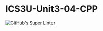 # ICS3U-Unit3-04-CPP

[![GitHub's Super Linter](https://github.com/trent-hodgins-01/ICS3U-Unit3-04-CPP/workflows/GitHub's%20Super%20Linter/badge.svg)](https://github.com/trent-hodgins-01/ICS3U-Unit3-04-CPP/actions)
